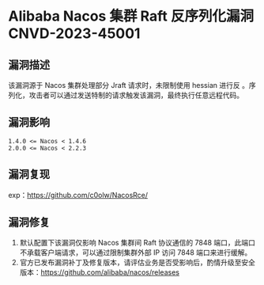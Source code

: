 # Alibaba Nacos 集群 Raft 反序列化漏洞 CNVD-2023-45001

## 漏洞描述

该漏洞源于 Nacos 集群处理部分 Jraft 请求时，未限制使用 hessian 进行反 。序列化，攻击者可以通过发送特制的请求触发该漏洞，最终执行任意远程代码。

## 漏洞影响

```
1.4.0 <= Nacos < 1.4.6
2.0.0 <= Nacos < 2.2.3
```

## 漏洞复现

exp：https://github.com/c0olw/NacosRce/

## 漏洞修复

1. 默认配置下该漏洞仅影响 Nacos 集群间 Raft 协议通信的 7848 端口，此端口不承载客户端请求，可以通过限制集群外部 IP 访问 7848 端口来进行缓解。
2. 官方已发布漏洞补丁及修复版本，请评估业务是否受影响后，酌情升级至安全版本：https://github.com/alibaba/nacos/releases

